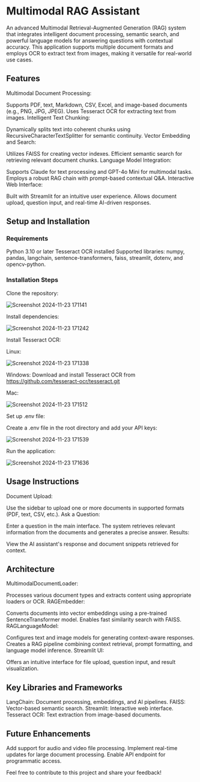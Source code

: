 # Multimodal RAG Assistant
An advanced Multimodal Retrieval-Augmented Generation (RAG) system that integrates intelligent document processing, semantic search, and powerful language models for answering questions with contextual accuracy. This application supports multiple document formats and employs OCR to extract text from images, making it versatile for real-world use cases.

## Features
Multimodal Document Processing:

Supports PDF, text, Markdown, CSV, Excel, and image-based documents (e.g., PNG, JPG, JPEG).
Uses Tesseract OCR for extracting text from images.
Intelligent Text Chunking:

Dynamically splits text into coherent chunks using RecursiveCharacterTextSplitter for semantic continuity.
Vector Embedding and Search:

Utilizes FAISS for creating vector indexes.
Efficient semantic search for retrieving relevant document chunks.
Language Model Integration:

Supports Claude for text processing and GPT-4o Mini for multimodal tasks.
Employs a robust RAG chain with prompt-based contextual Q&A.
Interactive Web Interface:

Built with Streamlit for an intuitive user experience.
Allows document upload, question input, and real-time AI-driven responses.

## Setup and Installation
### Requirements
Python 3.10 or later
Tesseract OCR installed
Supported libraries: numpy, pandas, langchain, sentence-transformers, faiss, streamlit, dotenv, and opencv-python.
### Installation Steps
Clone the repository:

![Screenshot 2024-11-23 171141](https://github.com/user-attachments/assets/a374edcd-0915-4e5c-9d88-4dafb8e099e4)



Install dependencies:


![Screenshot 2024-11-23 171242](https://github.com/user-attachments/assets/82e604b8-96c6-4296-b754-e4046207a6af)


Install Tesseract OCR:

Linux:


![Screenshot 2024-11-23 171338](https://github.com/user-attachments/assets/e4fc8eb7-af42-4514-a265-d904b38a5f25)


Windows: Download and install Tesseract OCR from https://github.com/tesseract-ocr/tesseract.git

Mac:


![Screenshot 2024-11-23 171512](https://github.com/user-attachments/assets/fba0f309-b1a4-40c8-99ca-21dbcfca0826)


Set up .env file:

Create a .env file in the root directory and add your API keys:


![Screenshot 2024-11-23 171539](https://github.com/user-attachments/assets/00937d2e-86da-4c9f-9333-a444ec0d9bf9)


Run the application:


![Screenshot 2024-11-23 171636](https://github.com/user-attachments/assets/ba45e2d9-3b8d-4703-b8ca-3251ddfdff9c)


## Usage Instructions
Document Upload:

Use the sidebar to upload one or more documents in supported formats (PDF, text, CSV, etc.).
Ask a Question:

Enter a question in the main interface. The system retrieves relevant information from the documents and generates a precise answer.
Results:

View the AI assistant's response and document snippets retrieved for context.

## Architecture
MultimodalDocumentLoader:

Processes various document types and extracts content using appropriate loaders or OCR.
RAGEmbedder:

Converts documents into vector embeddings using a pre-trained SentenceTransformer model.
Enables fast similarity search with FAISS.
RAGLanguageModel:

Configures text and image models for generating context-aware responses.
Creates a RAG pipeline combining context retrieval, prompt formatting, and language model inference.
Streamlit UI:

Offers an intuitive interface for file upload, question input, and result visualization.

## Key Libraries and Frameworks
LangChain: Document processing, embeddings, and AI pipelines.
FAISS: Vector-based semantic search.
Streamlit: Interactive web interface.
Tesseract OCR: Text extraction from image-based documents.

## Future Enhancements
Add support for audio and video file processing.
Implement real-time updates for large document processing.
Enable API endpoint for programmatic access.

Feel free to contribute to this project and share your feedback!




















